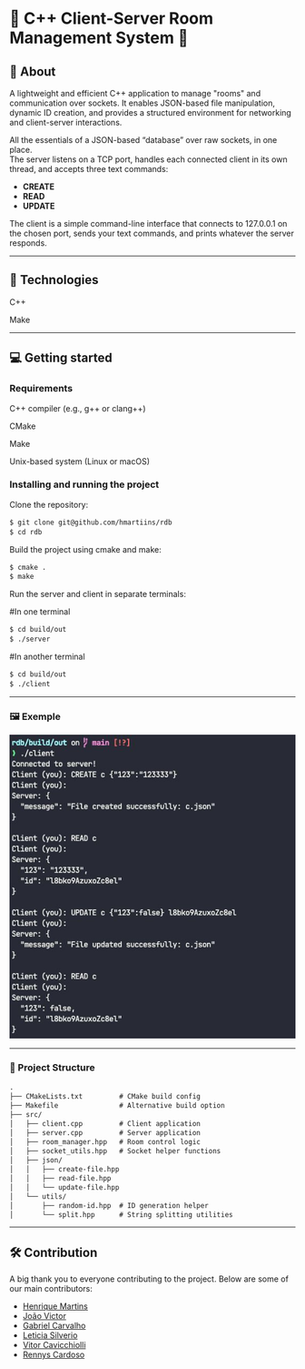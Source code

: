 # 📡 C++ Client-Server Room Management System 📡

## 👀 About

A lightweight and efficient C++ application to manage "rooms" and communication over sockets. It enables JSON-based file manipulation, dynamic ID creation, and provides a structured environment for networking and client-server interactions.

All the essentials of a JSON-based “database” over raw sockets, in one place.  
The server listens on a TCP port, handles each connected client in its own thread, and accepts three text commands:  
- **CREATE** 
- **READ** 
- **UPDATE**   

The client is a simple command-line interface that connects to 127.0.0.1 on the chosen port, sends your text commands, and prints whatever the server responds.

---

## 🚀 Technologies

C++

Make

---

## 💻 Getting started

### Requirements

C++ compiler (e.g., g++ or clang++)

CMake

Make

Unix-based system (Linux or macOS)

### Installing and running the project

Clone the repository:

```bash
$ git clone git@github.com/hmartiins/rdb
$ cd rdb
```

Build the project using cmake and make:

```bash
$ cmake .
$ make
```

Run the server and client in separate terminals:

#In one terminal

```bash
$ cd build/out
$ ./server
```
#In another terminal

```bash
$ cd build/out
$ ./client
```

---

### 🖼 Exemple

![Application Screenshot](.github/assets/Image.jpeg)

---

### 📁 Project Structure

```
.
├── CMakeLists.txt         # CMake build config
├── Makefile               # Alternative build option
├── src/
│   ├── client.cpp         # Client application
│   ├── server.cpp         # Server application
│   ├── room_manager.hpp   # Room control logic
│   ├── socket_utils.hpp   # Socket helper functions
│   ├── json/
│   │   ├── create-file.hpp
│   │   ├── read-file.hpp
│   │   └── update-file.hpp
│   └── utils/
│       ├── random-id.hpp  # ID generation helper
│       └── split.hpp      # String splitting utilities
```

---

## 🛠 Contribution

A big thank you to everyone contributing to the project. Below are some of our main contributors:

- [Henrique Martins](https://github.com/hmartiins)
- [João Victor](https://github.com/joaovds)
- [Gabriel Carvalho](https://github.com/GabrielQuinteiro)
- [Leticia Silverio](https://github.com/devLeSilverio)
- [Vitor Cavicchiolli](https://github.com/Vitorcavic)
- [Rennys Cardoso](https://github.com/yrsenn)

